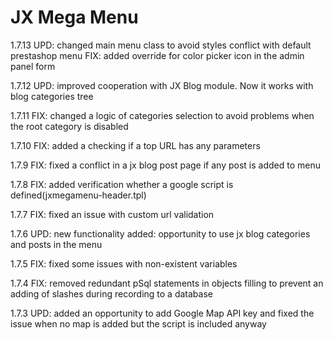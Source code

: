 # JX Mega Menu

1.7.13
UPD: changed main menu class to avoid styles conflict with default prestashop menu
FIX: added override for color picker icon in the admin panel form

1.7.12
UPD: improved cooperation with JX Blog module. Now it works with blog categories tree

1.7.11
FIX: changed a logic of categories selection to avoid problems when the root category is disabled

1.7.10
FIX: added a checking if a top URL has any parameters

1.7.9
FIX: fixed a conflict in a jx blog post page if any post is added to menu

1.7.8
FIX: added verification whether a google script is defined(jxmegamenu-header.tpl)

1.7.7
FIX: fixed an issue with custom url validation

1.7.6
UPD: new functionality added: opportunity to use jx blog categories and posts in the menu

1.7.5
FIX: fixed some issues with non-existent variables

1.7.4
FIX: removed redundant pSql statements in objects filling to prevent an adding of slashes during recording to a database

1.7.3
UPD: added an opportunity to add Google Map API key and fixed the issue when no map is added but the script is included anyway